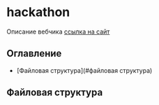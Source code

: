 # hackathon

Описание вебчика
[ссылка на сайт](https://google.com)

## Оглавление
* [Файловая структура](#файловая структура)

## Файловая структура
